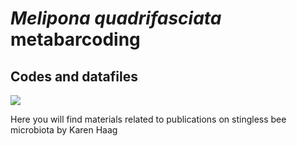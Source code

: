 <html>
 <body>
  <h1><i>Melipona quadrifasciata</i> metabarcoding</h1>
  <h2>Codes and datafiles</h2>
  <img src="https://drive.google.com/file/d/1rn0fz_1hnHl03VenUV3ZxCSmvytYAWnp/view?usp=sharing">
  <p>Here you will find materials related to publications on stingless bee microbiota by Karen Haag</p>
 </body>
</html>
 
